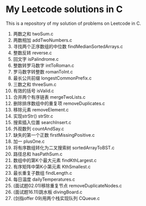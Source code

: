 # My Leetcode solutions in C

This is a repository of my solution of problems on Leetcode in C.

1. 两数之和 twoSum.c
2. 两数相加 addTwoNumbers.c
4. 寻找两个正序数组的中位数 findMedianSortedArrays.c
7. 整数反转 reverse.c
9. 回文字 isPalindrome.c
12. 整数转罗马数字 intToRoman.c
13. 罗马数字转整数 romanToInt.c
14. 最长公共前缀 longestCommonPrefix.c
15. 三数之和 threeSum.c
20. 有效的括号 isValid.c
21. 合并两个有序链表 mergeTwoLists.c
24. 删除排序数组中的重复项 removeDuplicates.c
27. 移除元素 removeElement.c
28. 实现strStr() strStr.c
35. 搜索插入位置 searchInsert.c
38. 外观数列 countAndSay.c
41. 缺失的第一个正数 firstMissingPositive.c
66. 加一 plusOne.c
108. 将有序数组转化为二叉搜索树 sortedArrayToBST.c
112. 路径总和 hasPathSum.c
215. 数组中的第K个最大元素 findKthLargest.c
378. 有序矩阵中第K小第元素 KthSmallest.c
718. 最长重复子数组 findLength.c
793. 每日温度 dailyTemperatures.c
0201. (面试题02.01)移除重复节点 removeDuplicateNodes.c
1611. (面试题16.11)跳水板 divingBoard.c
09. (剑指offer 09)用两个栈实现队列 CQueue.c